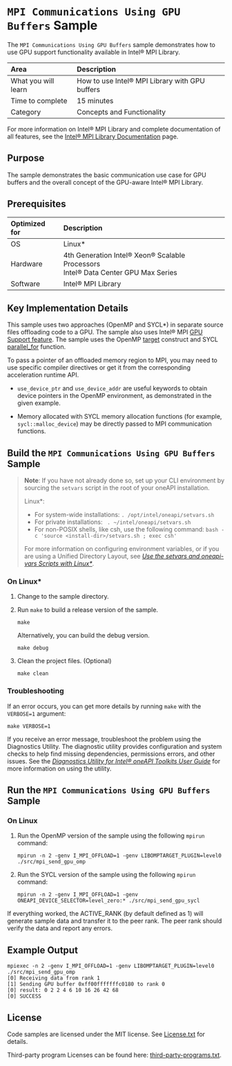 # `MPI Communications Using GPU Buffers` Sample

The `MPI Communications Using GPU Buffers` sample demonstrates how to use GPU support functionality available in Intel® MPI Library.

| Area                 | Description
|:---                  |:---
| What you will learn  | How to use Intel® MPI Library with GPU buffers
| Time to complete     | 15 minutes
| Category             | Concepts and Functionality

For more information on Intel® MPI Library and complete documentation of all features,
see the [Intel® MPI Library Documentation](https://www.intel.com/content/www/us/en/developer/tools/oneapi/mpi-library-documentation.html) page.

## Purpose

The sample demonstrates the basic communication use case for GPU buffers and the overall concept of the GPU-aware Intel® MPI Library.

## Prerequisites

| Optimized for       | Description
|:---                 |:---
| OS                  | Linux*
| Hardware            | 4th Generation Intel® Xeon® Scalable Processors <br> Intel® Data Center GPU Max Series
| Software            | Intel® MPI Library


## Key Implementation Details

This sample uses two approaches (OpenMP and SYCL*) in separate source files offloading code to a GPU. The sample also uses Intel® MPI [GPU Support feature](https://www.intel.com/content/www/us/en/docs/mpi-library/developer-reference-linux/current/gpu-support.html). The sample uses the OpenMP [target](https://www.openmp.org/spec-html/5.0/openmpsu60.html) construct and SYCL [parallel_for](https://www.intel.com/content/www/us/en/docs/oneapi/programming-guide/current/data-parallelism-in-c-using-sycl.html) function.

To pass a pointer of an offloaded memory region to MPI, you may need to use specific compiler directives or get it from the corresponding acceleration runtime API.

- `use_device_ptr` and `use_device_addr` are useful keywords to obtain device pointers in the OpenMP environment, as demonstrated in the given example.

- Memory allocated with SYCL memory allocation functions (for example, `sycl::malloc_device`) may be directly passed to MPI communication functions.

## Build the `MPI Communications Using GPU Buffers` Sample

> **Note**: If you have not already done so, set up your CLI
> environment by sourcing  the `setvars` script in the root of your oneAPI installation.
>
> Linux*:
> - For system-wide installations: `. /opt/intel/oneapi/setvars.sh`
> - For private installations: ` . ~/intel/oneapi/setvars.sh`
> - For non-POSIX shells, like csh, use the following command: `bash -c 'source <install-dir>/setvars.sh ; exec csh'`
>
> For more information on configuring environment variables, or if you are using a Unified Directory Layout, see
*[Use the setvars and oneapi-vars Scripts with Linux*](https://www.intel.com/content/www/us/en/docs/oneapi/programming-guide/current/use-the-setvars-script-with-linux-or-macos.html)*.

### On Linux*

1. Change to the sample directory.

2. Run `make` to build a release version of the sample.
   ```
   make
   ```
   Alternatively, you can build the debug version.
   ```
   make debug
   ```

3. Clean the project files. (Optional)
   ```
   make clean
   ```

### Troubleshooting

If an error occurs, you can get more details by running `make` with
the `VERBOSE=1` argument:
```
make VERBOSE=1
```
If you receive an error message, troubleshoot the problem using the Diagnostics Utility. The diagnostic utility provides configuration and system checks to help find missing dependencies, permissions errors, and other issues. See the *[Diagnostics Utility for Intel® oneAPI Toolkits User Guide](https://www.intel.com/content/www/us/en/docs/oneapi/user-guide-diagnostic-utility/current/overview.html)* for more information on using the utility.

## Run the `MPI Communications Using GPU Buffers` Sample

### On Linux

1. Run the OpenMP version of the sample using the following `mpirun` command:
   ```
   mpirun -n 2 -genv I_MPI_OFFLOAD=1 -genv LIBOMPTARGET_PLUGIN=level0 ./src/mpi_send_gpu_omp
   ```

2. Run the SYCL version of the sample using the following `mpirun` command:
   ```
   mpirun -n 2 -genv I_MPI_OFFLOAD=1 -genv ONEAPI_DEVICE_SELECTOR=level_zero:* ./src/mpi_send_gpu_sycl
   ```

If everything worked, the ACTIVE_RANK (by default defined as 1) will generate sample data and transfer it to the peer rank. The peer rank should verify the data and report any errors.

## Example Output

```
mpiexec -n 2 -genv I_MPI_OFFLOAD=1 -genv LIBOMPTARGET_PLUGIN=level0 ./src/mpi_send_gpu_omp
[0] Receiving data from rank 1
[1] Sending GPU buffer 0xff00fffffffc0180 to rank 0
[0] result: 0 2 2 4 6 10 16 26 42 68
[0] SUCCESS
```

## License

Code samples are licensed under the MIT license. See [License.txt](https://github.com/oneapi-src/oneAPI-samples/blob/master/License.txt) for details.

Third-party program Licenses can be found here: [third-party-programs.txt](https://github.com/oneapi-src/oneAPI-samples/blob/master/third-party-programs.txt).
